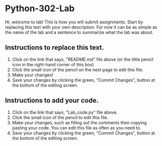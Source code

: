 # Python-302-Lab
Hi, welcome to lab! This is how you will submit assignments. Start by replacing this text with your own description. For now it can be as simple as the name of the lab and a sentence to summarize what the lab was about. 

## Instructions to replace this text.
1. Click on the link that says, "README.md" file above (or the little pencil icon in the right-hand corner of this box)
2. Click the small icon of the pencil on the next page to edit this file. 
3. Make your changes!
4. Save your changes by clicking the green, "Commit Changes", button at the bottom of the editing screen. 

## Instructions to add your code.
1. Click on the link that says, "Lab_code.py" file above.
2. Click the small icon of the pencil to edit this file. 
3. Make your changes, such as filling out the comments then copying pasting your code. You can edit this file as often as you need to.
4. Save your changes by clicking the green, "Commit Changes", button at the bottom of the editing screen. 
